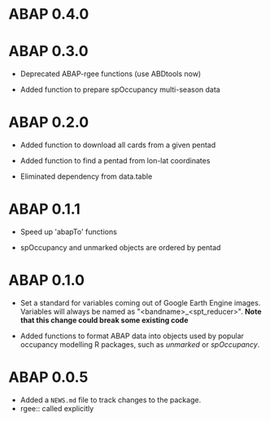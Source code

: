 # ABAP 0.4.0

# ABAP 0.3.0

* Deprecated ABAP-rgee functions (use ABDtools now)

* Added function to prepare spOccupancy multi-season data

# ABAP 0.2.0

* Added function to download all cards from a given pentad

* Added function to find a pentad from lon-lat coordinates

* Eliminated dependency from data.table

# ABAP 0.1.1

* Speed up 'abapTo' functions

* spOccupancy and unmarked objects are ordered by pentad

# ABAP 0.1.0

* Set a standard for variables coming out of Google Earth Engine images. Variables
will always be named as \"\<bandname\>_\<spt_reducer\>\". **Note that this change
could break some existing code**

* Added functions to format ABAP data into objects used by popular occupancy modelling
R packages, such as *unmarked* or *spOccupancy*.

# ABAP 0.0.5

* Added a `NEWS.md` file to track changes to the package.
* rgee:: called explicitly
